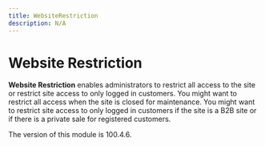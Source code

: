 ```yaml
---
title: WebsiteRestriction
description: N/A
---
```


# Website Restriction

**Website Restriction** enables administrators to restrict all access to the site or restrict site access
to only logged in customers. You might want to restrict all access when the site is closed for maintenance.
You might want to restrict site access to only logged in customers if the site is a B2B site or if there is
a private sale for registered customers.

<InlineAlert slots="text" />
The version of this module is 100.4.6.
